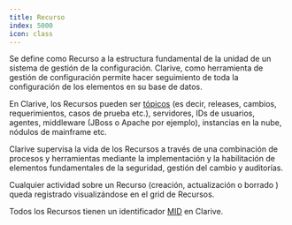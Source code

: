 ```yaml
---
title: Recurso
index: 5000
icon: class
---
```


Se define como Recurso a la estructura fundamental de la unidad de un sistema de gestión de la configuración. Clarive,
como herramienta de gestión de configuración permite hacer seguimiento de toda la configuración de los elementos en su
base de datos.

En Clarive, los Recursos pueden ser [tópicos](/concepts/topic) (es decir, releases, cambios, requerimientos, casos de
prueba etc.), servidores, IDs de usuarios, agentes, middleware (JBoss o Apache por ejemplo), instancias en la nube,
nódulos de mainframe etc.

Clarive supervisa la vida de los Recursos a través de una combinación de procesos y herramientas mediante la
implementación y la habilitación de elementos fundamentales de la seguridad, gestión del cambio y auditorías.

Cualquier actividad sobre un Recurso (creación, actualización o borrado ) queda registrado visualizándose en el grid de
Recursos.

Todos los Recursos tienen un identificador [MID](/concepts/mid) en Clarive.
